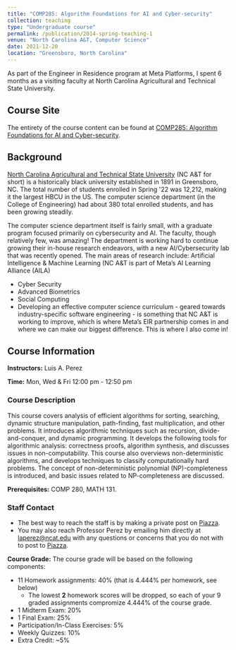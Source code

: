 ```yaml
---
title: "COMP285: Algorithm Foundations for AI and Cyber-security"
collection: teaching
type: "Undergraduate course"
permalink: /publication/2014-spring-teaching-1
venue: "North Carolina A&T, Computer Science"
date: 2021-12-20
location: "Greensboro, North Carolina"
---
```



As part of the Engineer in Residence program at Meta Platforms, I spent 6 months as a visiting faculty at North Carolina Agricultural and Technical State University. 

## Course Site
The entirety of the course content can be found at [COMP285: Algorithm Foundations for AI and Cyber-security](https://algorithms.luisperez.me).

## Background

[North Carolina Agricultural and Technical State University](https://www.ncat.edu) (NC A&T for short) is a historically black university established in 1891 in Greensboro, NC. The total number of students enrolled in Spring '22 was 12,212, making it the largest HBCU in the US. The computer science department (in the College of Engineering) had about 380 total enrolled students, and has been growing steadily. 

The computer science department itself is fairly small, with a graduate program focused primarily on cybersecurity and AI. The faculty, though relatively few, was amazing! The department is working hard to continue growing their in-house research endeavors, with a new AI/Cybersecurity lab that was recently opened. The main areas of research include:
Artificial Intelligence & Machine Learning (NC A&T is part of Meta’s AI Learning Alliance (AILA)
  * Cyber Security
  * Advanced Biometrics
  * Social Computing
  * Developing an effective computer science curriculum - geared towards industry-specific software engineering - is something that NC A&T is working to improve, which is where Meta’s EIR partnership comes in and where we can make our biggest difference. This is where I also come in!


## Course Information

**Instructors:** Luis A. Perez

**Time:** Mon, Wed & Fri 12:00 pm - 12:50 pm

### Course Description

This course covers analysis of efficient algorithms for sorting, searching, dynamic structure manipulation, path-finding, fast multiplication, and other problems. It introduces algorithmic techniques such as recursion, divide-and-conquer, and dynamic programming. It develops the following tools for algorithmic analysis: correctness proofs, algorithm synthesis, and discusses issues in non-computability. This course also overviews non-deterministic algorithms, and develops techniques to classify computationally hard problems. The concept of non-deterministic polynomial (NP)-completeness is introduced, and basic issues related to NP-completeness are discussed. 

**Prerequisites:** COMP 280, MATH 131.

### Staff Contact

- The best way to reach the staff is by making a private post on [Piazza](https://piazza.com/north_carolina_at_state_university/spring2022/comp285/home).
- You may also reach Professor Perez by emailing him directly at [laperez@ncat.edu](mailto:laperez@ncat.edu) with any questions or concerns that you do not with to post to [Piazza](https://piazza.com/north_carolina_at_state_university/spring2022/comp285/home).

**Course Grade:** The course grade will be based on the following components:

- 11 Homework assignments: 40% (that is 4.444% per homework, see below)
  - The lowest **2** homework scores will be dropped, so each of your 9 graded assignments compromize 4.444% of the course grade.
- 1 Midterm Exam: 20%
- 1 Final Exam: 25%
- Participation/In-Class Exercises: 5%
- Weekly Quizzes: 10%
- Extra Credit: ~5%
